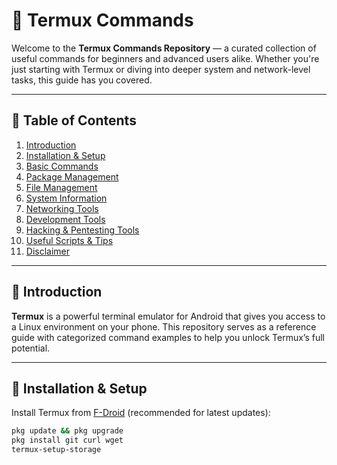 # 📱 Termux Commands 

Welcome to the **Termux Commands Repository** — a curated collection of useful commands for beginners and advanced users alike. Whether you're just starting with Termux or diving into deeper system and network-level tasks, this guide has you covered.

---

## 📌 Table of Contents

1. [Introduction](#introduction)  
2. [Installation & Setup](#installation--setup)  
3. [Basic Commands](commands/basic.md)  
4. [Package Management](packages.md)  
5. [File Management](#file-management)  
6. [System Information](#system-information)  
7. [Networking Tools](#networking-tools)  
8. [Development Tools](#development-tools)  
9. [Hacking & Pentesting Tools](#hacking--pentesting-tools)  
10. [Useful Scripts & Tips](#useful-scripts--tips)  
11. [Disclaimer](#disclaimer)  

---

## 📖 Introduction

**Termux** is a powerful terminal emulator for Android that gives you access to a Linux environment on your phone. This repository serves as a reference guide with categorized command examples to help you unlock Termux’s full potential.

---

## 🔧 Installation & Setup

Install Termux from [F-Droid](https://f-droid.org/en/packages/com.termux/) (recommended for latest updates):

```sh
pkg update && pkg upgrade
pkg install git curl wget
termux-setup-storage
